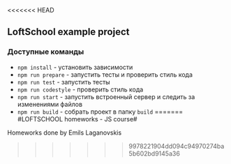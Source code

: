 <<<<<<< HEAD
## LoftSchool example project

### Доступные команды

* `npm install` - установить зависимости
* `npm run prepare` - запустить тесты и проверить стиль кода
* `npm run test` - запустить тесты
* `npm run codestyle` - проверить стиль кода
* `npm run start` - запустить встроенный сервер и следить за изменениями файлов
* `npm run build` - собрать проект в папку `build`
=======
#LOFTSCHOOL homeworks - JS course#

Homeworks done by Emils Laganovskis
>>>>>>> 9978221904dd094c94970274ba5b602bd9145a36
